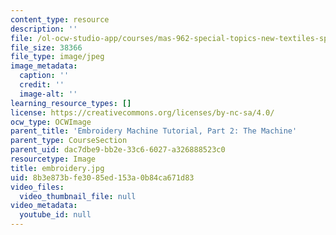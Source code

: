 ```yaml
---
content_type: resource
description: ''
file: /ol-ocw-studio-app/courses/mas-962-special-topics-new-textiles-spring-2010/8b3e873bfe3085ed153a0b84ca671d83_embroidery.jpg
file_size: 38366
file_type: image/jpeg
image_metadata:
  caption: ''
  credit: ''
  image-alt: ''
learning_resource_types: []
license: https://creativecommons.org/licenses/by-nc-sa/4.0/
ocw_type: OCWImage
parent_title: 'Embroidery Machine Tutorial, Part 2: The Machine'
parent_type: CourseSection
parent_uid: dac7dbe9-bb2e-33c6-6027-a326888523c0
resourcetype: Image
title: embroidery.jpg
uid: 8b3e873b-fe30-85ed-153a-0b84ca671d83
video_files:
  video_thumbnail_file: null
video_metadata:
  youtube_id: null
---
```

